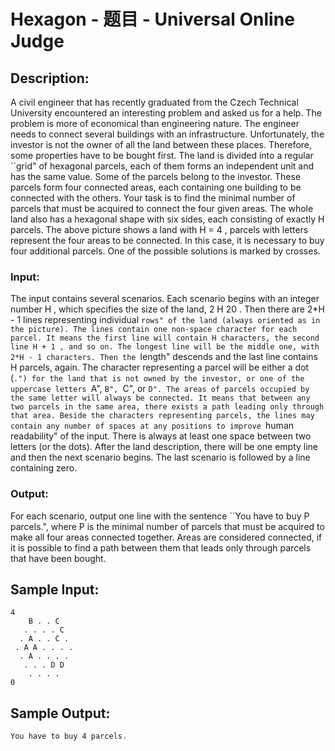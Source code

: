 # Hexagon - 题目 - Universal Online Judge

## Description: 

A civil engineer that has recently graduated from the Czech Technical University encountered an interesting problem and asked us for a help. The problem is more of economical than engineering nature. The engineer needs to connect several buildings with an infrastructure. Unfortunately, the investor is not the owner of all the land between these places. Therefore, some properties have to be bought first. The land is divided into a regular ``grid" of hexagonal parcels, each of them forms an independent unit and has the same value. Some of the parcels belong to the investor. These parcels form four connected areas, each containing one building to be connected with the others. Your task is to find the minimal number of parcels that must be acquired to connect the four given areas. The whole land also has a hexagonal shape with six sides, each consisting of exactly H parcels. The above picture shows a land with H = 4 , parcels with letters represent the four areas to be connected. In this case, it is necessary to buy four additional parcels. One of the possible solutions is marked by crosses.

### Input: 

The input contains several scenarios. Each scenario begins with an integer number H , which specifies the size of the land, 2 H 20 . Then there are 2*H - 1 lines representing individual ``rows" of the land (always oriented as in the picture). The lines contain one non-space character for each parcel. It means the first line will contain H characters, the second line H + 1 , and so on. The longest line will be the middle one, with 2*H - 1 characters. Then the ``length" descends and the last line contains H parcels, again. The character representing a parcel will be either a dot (``.") for the land that is not owned by the investor, or one of the uppercase letters ``A", ``B", ``C", or ``D". The areas of parcels occupied by the same letter will always be connected. It means that between any two parcels in the same area, there exists a path leading only through that area. Beside the characters representing parcels, the lines may contain any number of spaces at any positions to improve ``human readability" of the input. There is always at least one space between two letters (or the dots). After the land description, there will be one empty line and then the next scenario begins. The last scenario is followed by a line containing zero. 

### Output: 

For each scenario, output one line with the sentence ``You have to buy P parcels.", where P is the minimal number of parcels that must be acquired to make all four areas connected together. Areas are considered connected, if it is possible to find a path between them that leads only through parcels that have been bought. 




## Sample Input: 
```
4 
    B . . C 
   . . . . C 
  . A . . C . 
 . A A . . . .
  . A . . . . 
   . . . D D 
    . . . . 
0

```

## Sample Output: 
```
You have to buy 4 parcels.

```
